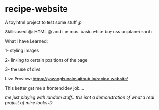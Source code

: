 # recipe-website
A toy html project to test some stuff ;p

Skills used 😎: HTML 😱 and the most basic white boy css on planet earth

What I have Learned:

1- styling images

2- linking to certain positions of the page

3- the use of divs

Live Preview: https://yazanghunaim.github.io/recipe-website/

This better get me a frontend dev job....

*me just playing with random stuff.. this isnt a demonstration of what a real project of mine looks :D*
